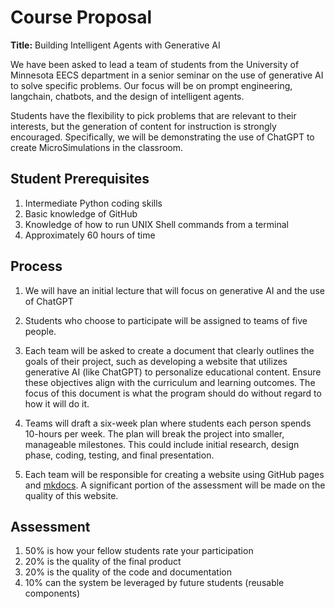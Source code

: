 # Course Proposal

**Title:** Building Intelligent Agents with Generative AI

We have been asked to lead a team of students from the University of Minnesota EECS department in a senior seminar on the use of generative AI to solve specific problems.  Our focus will be on prompt engineering, langchain, chatbots, and the design of intelligent agents.

Students have the flexibility to pick problems that are relevant to their interests, but the generation of content for instruction is strongly encouraged.  Specifically, we will be demonstrating the use of ChatGPT to create MicroSimulations in the classroom.

## Student Prerequisites

1. Intermediate Python coding skills
2. Basic knowledge of GitHub
3. Knowledge of how to run UNIX Shell commands from a terminal
4. Approximately 60 hours of time

## Process

1. We will have an initial lecture that will focus on generative AI and the use of ChatGPT

2. Students who choose to participate will be assigned to teams of five people. 

3. Each team will be asked to create a document that clearly outlines the goals of their project, such as developing a website that utilizes generative AI (like ChatGPT) to personalize educational content. Ensure these objectives align with the curriculum and learning outcomes.  The focus of this document is what the program should do without regard to how it will do it.

4. Teams will draft a six-week plan where students each person spends 10-hours per week.  The plan will break the project into smaller, manageable milestones. This could include initial research, design phase, coding, testing, and final presentation.

5. Each team will be responsible for creating a website using GitHub pages and [mkdocs](http://mkdocs.org).  A significant
portion of the assessment will be made on the quality of this website.

## Assessment

1. 50% is how your fellow students rate your participation
2. 20% is the quality of the final product
3. 20% is the quality of the code and documentation
4. 10% can the system be leveraged by future students (reusable components)


